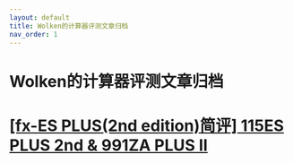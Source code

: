 ```yaml
---
layout: default
title: Wolken的计算器评测文章归档
nav_order: 1
---
```


# **Wolken的计算器评测文章归档**

# [[fx-ES PLUS(2nd edition)简评] 115ES PLUS 2nd & 991ZA PLUS II](https://zwolken.github.io/Calc_Review/docs/991ZAII/)
